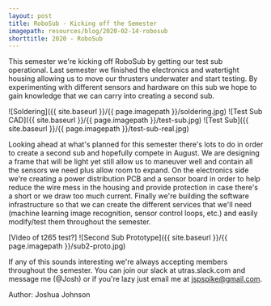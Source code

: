 ```yaml
---
layout: post
title: RoboSub - Kicking off the Semester
imagepath: resources/blog/2020-02-14-robosub
shorttitle: 2020 - RoboSub
---
```


This semester we're kicking off RoboSub by getting our test sub operational. Last semester we finished the electronics and watertight housing allowing us to move our thrusters underwater and start testing. By experimenting with different sensors and hardware on this sub we hope to gain knowledge that we can carry into creating a second sub.

![Soldering]({{ site.baseurl }}/{{ page.imagepath }}/soldering.jpg)
![Test Sub CAD]({{ site.baseurl }}/{{ page.imagepath }}/test-sub.jpg)
![Test Sub]({{ site.baseurl }}/{{ page.imagepath }}/test-sub-real.jpg)

Looking ahead at what's planned for this semester there's lots to do in order to create a second sub and hopefully compete in August. We are designing a frame that will be light yet still allow us to maneuver well and contain all the sensors we need plus allow room to expand. On the electronics side we're creating a power distribution PCB and a sensor board in order to help reduce the wire mess in the housing and provide protection in case there's a short or we draw too much current. Finally we're building the software infrastructure so that we can create the different services that we'll need (machine learning image recognition, sensor control loops, etc.) and easily modify/test them throughout the semester.

[Video of t265 test?]
![Second Sub Prototype]({{ site.baseurl }}/{{ page.imagepath }}/sub2-proto.jpg)

If any of this sounds interesting we're always accepting members throughout the semester. You can join our slack at utras.slack.com and message me (@Josh) or if you're lazy just email me at jspspike@gmail.com.

Author: Joshua Johnson
